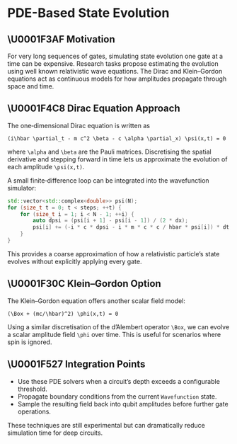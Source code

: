 # PDE-Based State Evolution

## \U0001F3AF Motivation
For very long sequences of gates, simulating state evolution one gate at a time can be expensive. Research tasks propose estimating the evolution using well known relativistic wave equations. The Dirac and Klein–Gordon equations act as continuous models for how amplitudes propagate through space and time.

## \U0001F4C8 Dirac Equation Approach
The one‑dimensional Dirac equation is written as

```
(i\hbar \partial_t - m c^2 \beta - c \alpha \partial_x) \psi(x,t) = 0
```

where `\alpha` and `\beta` are the Pauli matrices. Discretising the spatial derivative and stepping forward in time lets us approximate the evolution of each amplitude `\psi(x,t)`.

A small finite‑difference loop can be integrated into the wavefunction simulator:

```cpp
std::vector<std::complex<double>> psi(N);
for (size_t t = 0; t < steps; ++t) {
    for (size_t i = 1; i < N - 1; ++i) {
        auto dpsi = (psi[i + 1] - psi[i - 1]) / (2 * dx);
        psi[i] += (-i * c * dpsi - i * m * c * c / hbar * psi[i]) * dt;
    }
}
```

This provides a coarse approximation of how a relativistic particle’s state evolves without explicitly applying every gate.

## \U0001F30C Klein–Gordon Option
The Klein–Gordon equation offers another scalar field model:

```
(\Box + (mc/\hbar)^2) \phi(x,t) = 0
```

Using a similar discretisation of the d’Alembert operator `\Box`, we can evolve a scalar amplitude field `\phi` over time. This is useful for scenarios where spin is ignored.

## \U0001F527 Integration Points
- Use these PDE solvers when a circuit’s depth exceeds a configurable threshold.
- Propagate boundary conditions from the current `Wavefunction` state.
- Sample the resulting field back into qubit amplitudes before further gate operations.

These techniques are still experimental but can dramatically reduce simulation time for deep circuits.
